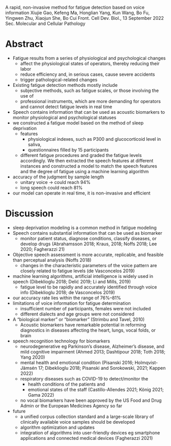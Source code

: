 A rapid, non-invasive method for fatigue detection based on voice information
Xiujie Gao, Kefeng Ma, Honglian Yang, Kun Wang, Bo Fu, Yingwen Zhu,
  Xiaojun She, Bo Cui
Front. Cell Dev. Biol., 13 September 2022 Sec. Molecular and Cellular Pathology

# Abstract

* Fatigue results from a series of physiological and psychological changes
  * affect the physiological states of operators, thereby reducing their labor
  * reduce efficiency and, in serious cases, cause severe accidents
  * trigger pathological-related changes
* Existing fatigue detection methods mostly include
  * subjective methods, such as fatigue scales, or those involving the use of
  * professional instruments, which are more demanding for operators and
    cannot detect fatigue levels in real time
* Speech contains information that can be used as acoustic biomarkers
  to monitor physiological and psychological statuses
* we constructed a fatigue model based on the method of sleep deprivation
  * features
    * physiological indexes, such as P300 and glucocorticoid level in saliva,
    * questionnaires filled by 15 participants
  * different fatigue procedures and graded the fatigue levels accordingly.  We
    then extracted the speech features at different instances and constructed a
    model to match the speech features and the degree of fatigue using a
    machine learning algorithm
* accuracy of the judgment by sample length
  * unitary voice -> could reach 94%
  * long speech could reach 81%
* our model can operate in real time, it is non-invasive and efficient

# Discussion

* sleep deprivation modeling is a common method in fatigue modeling
* Speech contains substantial information that can be used as biomarker
  * monitor patient status, diagnose conditions, classify diseases, or develop
    drugs (Abrahamsson 2018; Kraus, 2018; Noffs 2018; Lee 2020; Fagherazzi 21)
* Objective speech assessment is more accurate, replicable, and feasible than
  perceptual analysis (Noffs 2018)
  * changes in the characteristic parameters of the voice pattern are
    closely related to fatigue levels (de Vasconcelos 2019)
* machine learning algorithms, artificial intelligence is widely used in speech
  (Dibeklioglu 2018; Delić 2019; Li and Mills, 2019)
  * fatigue level to be rapidly and accurately identified through voice info
    (Dibeklioglu 2018; de Vasconcelos 2019)
* our accuracy rate lies within the range of 76%–81%
* limitations of voice information for fatigue determination
  * insufficient number of participants, females were not included
  * different dialects and age groups were not considered
* A “biological marker” or “biomarker” (Strimbu and Tavel, 2010)
  * Acoustic biomarkers have remarkable potential in reforming diagnostics in
    diseases affecting the heart, lungs, vocal folds, or brain
* speech recognition technology for biomarkers
  * neurodegenerative eg Parkinson’s disease, Alzheimer’s disease, and mild
    cognitive impairment (Ahmed 2013; Dashtipour 2018; Toth 2018; Yang 2020)
  * mental health and emotional condition (Pisanski 2016; Holmqvist-Jämsén 17;
    Dibeklioglu 2018; Pisanski and Sorokowski, 2021; Kappen 2022)
  * respiratory diseases such as COVID-19 to detect/monitor the
    * health conditions of the patients and
    * emotional states of the staff
      (Castillo-Allendes 2021; König 2021; Gama 2022)
  * no vocal biomarkers have been approved by
    the US Food and Drug Admin or the European Medicines Agency so far
* future
  * a unified corpus collection standard and a large-scale library of
    clinically available voice samples should be developed
  * algorithm optimization and updates
  * integration of algorithms into user-friendly devices
    eg smartphone applications and connected medical devices (Fagherazzi 2021)
